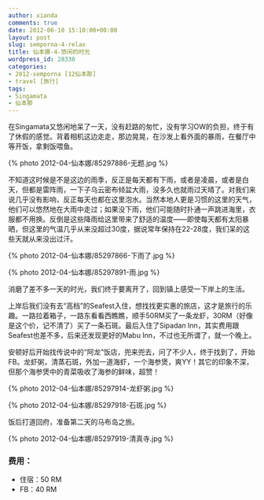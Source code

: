 ```yaml
---
author: xianda
comments: true
date: 2012-06-10 15:10:00+00:00
layout: post
slug: semporna-4-relax
title: 仙本娜-4-悠闲的时光
wordpress_id: 28330
categories:
- 2012-semporna [12仙本那]
- travel [旅行]
tags:
- Singamata
- 仙本那
---
```


在Singamata又悠闲地呆了一天，没有赶路的匆忙，没有学习OW的负担，终于有了休假的感觉。背着相机这边走走，那边晃晃，在沙发上看外面的暴雨，在餐厅中等开饭，拿剩饭喂鱼。

{% photo 2012-04-仙本娜/85297886-无题.jpg %}

不知道这时候是不是这边的雨季，反正是每天都有下雨，或者是凌晨，或者是白天，但都是雷阵雨，一下子乌云密布倾盆大雨，没多久也就雨过天晴了。对我们来说几乎没有影响，反正每天也都在这里泡水。当然本地人更是习惯的这里的天气，他们可以悠然地在大雨中走过；如果没下雨，他们可能随时扑通一声跳进海里，衣服都不用换。反倒是这些降雨给这里带来了舒适的温度——即使每天都有太阳暴晒，但这里的气温几乎从来没超过30度，据说常年保持在22-28度，我们呆的这些天就从来没出过汗。

<!-- more -->

{% photo 2012-04-仙本娜/85297866-下雨了.jpg %}

{% photo 2012-04-仙本娜/85297891-雨.jpg %}

消磨了差不多一天的时光，我们终于要离开了，回到镇上感受一下岸上的生活。

上岸后我们没有去“高档”的Seafest入住，想找找更实惠的旅店，这才是旅行的乐趣。一路拉着箱子，一路东看看西瞧瞧，顺手50RM买了一条龙虾，30RM（好像是这个价，记不清了）买了一条石斑。最后入住了Sipadan Inn，其实费用跟Seafest也差不多，后来还发现更好的Mabu Inn，不过也无所谓了，就一个晚上。

安顿好后开始找传说中的“阿龙”饭店，兜来兜去，问了不少人，终于找到了，开始FB。龙虾粥，清蒸石斑，外加一道海虾，一个海参煲，爽YY！其它的印象不深，但那个海参煲中的青菜吸收了海参的鲜味，超赞！

{% photo 2012-04-仙本娜/85297914-龙虾粥.jpg %}

{% photo 2012-04-仙本娜/85297918-石斑.jpg %}

饭后打道回府，准备第二天的马布岛之旅。

{% photo 2012-04-仙本娜/85297919-清真寺.jpg %}

### 费用：

  * 住宿：50 RM
  * FB：40 RM
